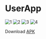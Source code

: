 # UserApp

![1](https://user-images.githubusercontent.com/62237653/100339881-71a98380-3000-11eb-9bbf-ceead6d8c56c.jpg)
![2](https://user-images.githubusercontent.com/62237653/100339929-7f5f0900-3000-11eb-9a7a-45356ebc1209.jpg)
![3](https://user-images.githubusercontent.com/62237653/100339967-8b4acb00-3000-11eb-9f0c-555dd32619ef.jpg)
![4](https://user-images.githubusercontent.com/62237653/100340020-9867ba00-3000-11eb-8187-4a271b62e7ed.jpg)

Download [APK](https://github.com/MohitSinghFlutter/UserApp/releases/download/v1.7/app-debug.apk)
